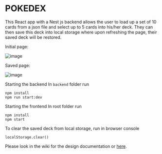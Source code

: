 # POKEDEX

This React app with a Nest js backend allows the user to load up a set of 10 cards from a json file and select up to 5 cards into his/her deck. They can then save this deck into local storage where upon refreshing the page, their saved deck will be restored.


Initial page:

![image](https://user-images.githubusercontent.com/125100028/218234326-28c4598b-0352-4839-9c93-ee8ce0968c40.png)


Saved page:

![image](https://user-images.githubusercontent.com/125100028/218234184-dfc33c28-0564-4188-b6d7-a5fa74b92de6.png)


Starting the backend
In `backend` folder run
```
npm install
npm run start:dev
```

Starting the frontend
In root folder run
```
npm install
npm start
```


To clear the saved deck from local storage, run in browser console

```
localStorage.clear()
```

Please look in the wiki for the design documentation or [here](https://github.com/paul-ly-404/pokedex/wiki/Design-Documentation).
